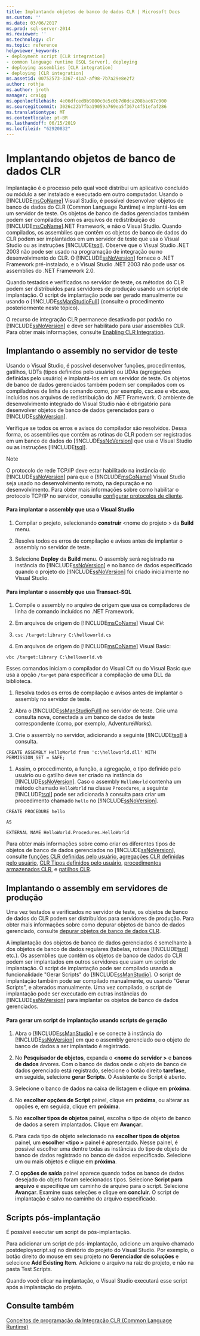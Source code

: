 ```yaml
---
title: Implantando objetos de banco de dados CLR | Microsoft Docs
ms.custom: ''
ms.date: 03/06/2017
ms.prod: sql-server-2014
ms.reviewer: ''
ms.technology: clr
ms.topic: reference
helpviewer_keywords:
- deployment script [CLR integration]
- common language runtime [SQL Server], deploying
- deploying assemblies [CLR integration]
- deploying [CLR integration]
ms.assetid: 00752573-3367-41a7-af98-7b7a29e8e2f2
author: rothja
ms.author: jroth
manager: craigg
ms.openlocfilehash: 4e06dfced9b9800c0e5c0b7d0dca208bac67c900
ms.sourcegitcommit: 3026c22b7fba19059a769ea5f367c4f51efaf286
ms.translationtype: MT
ms.contentlocale: pt-BR
ms.lasthandoff: 06/15/2019
ms.locfileid: "62920832"
---
```

# <a name="deploying-clr-database-objects"></a>Implantando objetos de banco de dados CLR
  Implantação é o processo pelo qual você distribui um aplicativo concluído ou módulo a ser instalado e executado em outro computador. Usando o [!INCLUDE[msCoName](../../../includes/msconame-md.md)] Visual Studio, é possível desenvolver objetos de banco de dados do CLR (Common Language Runtime) e implantá-los em um servidor de teste. Os objetos de banco de dados gerenciados também podem ser compilados com os arquivos de redistribuição do [!INCLUDE[msCoName](../../../includes/msconame-md.md)].NET Framework, e não o Visual Studio. Quando compilados, os assemblies que contêm os objetos de banco de dados do CLR podem ser implantados em um servidor de teste que usa o Visual Studio ou as instruções [!INCLUDE[tsql](../../../includes/tsql-md.md)]. Observe que o Visual Studio .NET 2003 não pode ser usado na programação de integração ou no desenvolvimento do CLR. O [!INCLUDE[ssNoVersion](../../../includes/ssnoversion-md.md)] fornece o .NET Framework pré-instalado, e o Visual Studio .NET 2003 não pode usar os assemblies do .NET Framework 2.0.  
  
 Quando testados e verificados no servidor de teste, os métodos do CLR podem ser distribuídos para servidores de produção usando um script de implantação. O script de implantação pode ser gerado manualmente ou usando o [!INCLUDE[ssManStudioFull](../../../includes/ssmanstudiofull-md.md)] (consulte o procedimento posteriormente neste tópico).  
  
 O recurso de integração CLR permanece desativado por padrão no [!INCLUDE[ssNoVersion](../../../includes/ssnoversion-md.md)] e deve ser habilitado para usar assemblies CLR. Para obter mais informações, consulte [Enabling CLR Integration](clr-integration-enabling.md).  
  
## <a name="deploying-the-assembly-to-the-test-server"></a>Implantando o assembly no servidor de teste  
 Usando o Visual Studio, é possível desenvolver funções, procedimentos, gatilhos, UDTs (tipos definidos pelo usuário) ou UDAs (agregações definidas pelo usuário) e implantá-los em um servidor de teste. Os objetos de banco de dados gerenciados também podem ser compilados com os compiladores de linha de comando como, por exemplo, csc.exe e vbc.exe, incluídos nos arquivos de redistribuição do .NET Framework. O ambiente de desenvolvimento integrado do Visual Studio não é obrigatório para desenvolver objetos de banco de dados gerenciados para o [!INCLUDE[ssNoVersion](../../../includes/ssnoversion-md.md)].  
  
 Verifique se todos os erros e avisos do compilador são resolvidos. Dessa forma, os assemblies que contêm as rotinas do CLR podem ser registrados em um banco de dados do [!INCLUDE[ssNoVersion](../../../includes/ssnoversion-md.md)] que usa o Visual Studio ou as instruções [!INCLUDE[tsql](../../../includes/tsql-md.md)].  
  
> [!NOTE]  
>  O protocolo de rede TCP/IP deve estar habilitado na instância do [!INCLUDE[ssNoVersion](../../../includes/ssnoversion-md.md)] para que o [!INCLUDE[msCoName](../../../includes/msconame-md.md)] Visual Studio seja usado no desenvolvimento remoto, na depuração e no desenvolvimento. Para obter mais informações sobre como habilitar o protocolo TCP/IP no servidor, consulte [configurar protocolos de cliente](../../database-engine/configure-windows/configure-client-protocols.md).  
  
#### <a name="to-deploy-the-assembly-using-visual-studio"></a>Para implantar o assembly que usa o Visual Studio  
  
1.  Compilar o projeto, selecionando **construir** \<nome do projeto > da **Build** menu.  
  
2.  Resolva todos os erros de compilação e avisos antes de implantar o assembly no servidor de teste.  
  
3.  Selecione **Deploy** da **Build** menu. O assembly será registrado na instância do [!INCLUDE[ssNoVersion](../../../includes/ssnoversion-md.md)] e no banco de dados especificado quando o projeto do [!INCLUDE[ssNoVersion](../../../includes/ssnoversion-md.md)] foi criado inicialmente no Visual Studio.  
  
#### <a name="to-deploy-the-assembly-using-transact-sql"></a>Para implantar o assembly que usa Transact-SQL  
  
1.  Compile o assembly no arquivo de origem que usa os compiladores de linha de comando incluídos no .NET Framework.  
  
2.  Em arquivos de origem do [!INCLUDE[msCoName](../../../includes/msconame-md.md)] Visual C#:  
  
3.  `csc /target:library C:\helloworld.cs`  
  
4.  Em arquivos de origem do [!INCLUDE[msCoName](../../../includes/msconame-md.md)] Visual Basic:  
  
 `vbc /target:library C:\helloworld.vb`  
  
 Esses comandos iniciam o compilador do Visual C# ou do Visual Basic que usa a opção `/target` para especificar a compilação de uma DLL da biblioteca.  
  
1.  Resolva todos os erros de compilação e avisos antes de implantar o assembly no servidor de teste.  
  
2.  Abra o [!INCLUDE[ssManStudioFull](../../../includes/ssmanstudiofull-md.md)] no servidor de teste. Crie uma consulta nova, conectada a um banco de dados de teste correspondente (como, por exemplo, AdventureWorks).  
  
3.  Crie o assembly no servidor, adicionando a seguinte [!INCLUDE[tsql](../../../includes/tsql-md.md)] à consulta.  
  
 `CREATE ASSEMBLY HelloWorld from 'c:\helloworld.dll' WITH PERMISSION_SET = SAFE;`  
  
1.  Assim, o procedimento, a função, a agregação, o tipo definido pelo usuário ou o gatilho deve ser criado na instância do [!INCLUDE[ssNoVersion](../../../includes/ssnoversion-md.md)]. Caso o assembly `HelloWorld` contenha um método chamado `HelloWorld` na classe `Procedures`, a seguinte [!INCLUDE[tsql](../../../includes/tsql-md.md)] pode ser adicionada à consulta para criar um procedimento chamado `hello` no [!INCLUDE[ssNoVersion](../../../includes/ssnoversion-md.md)].  
  
 `CREATE PROCEDURE hello`  
  
 `AS`  
  
 `EXTERNAL NAME HelloWorld.Procedures.HelloWorld`  
  
 Para obter mais informações sobre como criar os diferentes tipos de objetos de banco de dados gerenciados no [!INCLUDE[ssNoVersion](../../../includes/ssnoversion-md.md)], consulte [funções CLR definidas pelo usuário](../clr-integration-database-objects-user-defined-functions/clr-user-defined-functions.md), [agregações CLR definidas pelo usuário](../clr-integration-database-objects-user-defined-functions/clr-user-defined-aggregates.md), [CLR Tipos definidos pelo usuário](../clr-integration-database-objects-user-defined-types/clr-user-defined-types.md), [procedimentos armazenados CLR](../../database-engine/dev-guide/clr-stored-procedures.md), e [gatilhos CLR](../../database-engine/dev-guide/clr-triggers.md).  
  
## <a name="deploying-the-assembly-to-production-servers"></a>Implantando o assembly em servidores de produção  
 Uma vez testados e verificados no servidor de teste, os objetos de banco de dados do CLR podem ser distribuídos para servidores de produção. Para obter mais informações sobre como depurar objetos de banco de dados gerenciado, consulte [depurar objetos de banco de dados CLR](debugging-clr-database-objects.md).  
  
 A implantação dos objetos de banco de dados gerenciados é semelhante à dos objetos de banco de dados regulares (tabelas, rotinas [!INCLUDE[tsql](../../../includes/tsql-md.md)] etc.). Os assemblies que contêm os objetos de banco de dados do CLR podem ser implantados em outros servidores que usam um script de implantação. O script de implantação pode ser compilado usando a funcionalidade "Gerar Scripts" do [!INCLUDE[ssManStudio](../../../includes/ssmanstudio-md.md)]. O script de implantação também pode ser compilado manualmente, ou usando "Gerar Scripts", e alterados manualmente. Uma vez compilado, o script de implantação pode ser executado em outras instâncias do [!INCLUDE[ssNoVersion](../../../includes/ssnoversion-md.md)] para implantar os objetos de banco de dados gerenciados.  
  
#### <a name="to-generate-a-deployment-script-using-generate-scripts"></a>Para gerar um script de implantação usando scripts de geração  
  
1.  Abra o [!INCLUDE[ssManStudio](../../../includes/ssmanstudio-md.md)] e se conecte à instância do [!INCLUDE[ssNoVersion](../../../includes/ssnoversion-md.md)] em que o assembly gerenciado ou o objeto de banco de dados a ser implantado é registrado.  
  
2.  No **Pesquisador de objetos**, expanda o  **\<nome do servidor >** e **bancos de dados** árvores. Com o banco de dados onde o objeto de banco de dados gerenciado está registrado, selecione o botão direito **tarefas**e, em seguida, selecione **gerar Scripts**. O Assistente de Script é aberto.  
  
3.  Selecione o banco de dados na caixa de listagem e clique em **próxima**.  
  
4.  No **escolher opções de Script** painel, clique em **próxima**, ou alterar as opções e, em seguida, clique em **próxima**.  
  
5.  No **escolher tipos de objetos** painel, escolha o tipo de objeto de banco de dados a serem implantados. Clique em **Avançar**.  
  
6.  Para cada tipo de objeto selecionado na **escolher tipos de objetos** painel, um **escolher \<tipo >** painel é apresentado. Nesse painel, é possível escolher uma dentre todas as instâncias do tipo de objeto de banco de dados registrado no banco de dados especificado. Selecione um ou mais objetos e clique em **próxima**.  
  
7.  O **opções de saída** painel aparece quando todos os banco de dados desejado do objeto foram selecionados tipos. Selecione **Script para arquivo** e especifique um caminho de arquivo para o script. Selecione **Avançar**. Examine suas seleções e clique em **concluir**. O script de implantação é salvo no caminho do arquivo especificado.  
  
## <a name="post-deployment-scripts"></a>Scripts pós-implantação  
 É possível executar um script de pós-implantação.  
  
 Para adicionar um script de pós-implantação, adicione um arquivo chamado postdeployscript.sql no diretório do projeto do Visual Studio. Por exemplo, o botão direito do mouse em seu projeto no **Gerenciador de soluções** e selecione **Add Existing Item**. Adicione o arquivo na raiz do projeto, e não na pasta Test Scripts.  
  
 Quando você clicar na implantação, o Visual Studio executará esse script após a implantação do projeto.  
  
## <a name="see-also"></a>Consulte também  
 [Conceitos de programação da Integração CLR &#40;Common Language Runtime&#41;](common-language-runtime-clr-integration-programming-concepts.md)  
  
  
